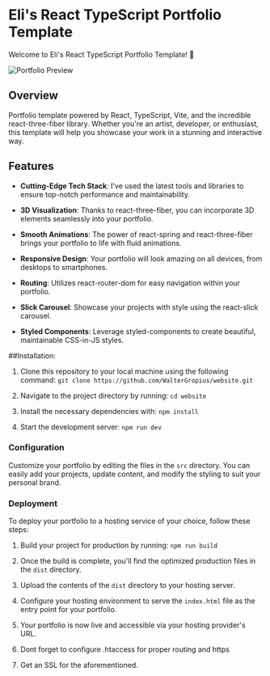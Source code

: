# Eli's React TypeScript Portfolio Template

Welcome to Eli's React TypeScript Portfolio Template! 🚀

![Portfolio Preview](https://zenbau.haus/prev.png)

## Overview

Portfolio template powered by React, TypeScript, Vite, and the incredible react-three-fiber library.
Whether you're an artist, developer, or enthusiast, this template will help you showcase your work in a stunning and interactive way.

## Features

- **Cutting-Edge Tech Stack**: I've used the latest tools and libraries to ensure top-notch performance and maintainability.

- **3D Visualization**: Thanks to react-three-fiber, you can incorporate 3D elements seamlessly into your portfolio.

- **Smooth Animations**: The power of react-spring and react-three-fiber brings your portfolio to life with fluid animations.

- **Responsive Design**: Your portfolio will look amazing on all devices, from desktops to smartphones.

- **Routing**: Utilizes react-router-dom for easy navigation within your portfolio.

- **Slick Carousel**: Showcase your projects with style using the react-slick carousel.

- **Styled Components**: Leverage styled-components to create beautiful, maintainable CSS-in-JS styles.

##Installation:

1. Clone this repository to your local machine using the following command:
   ```git clone https://github.com/WalterGropius/website.git```

2. Navigate to the project directory by running:
   ```cd website```

3. Install the necessary dependencies with:
   ```npm install```

4. Start the development server:
   ```npm run dev```

### Configuration

Customize your portfolio by editing the files in the `src` directory. You can easily add your projects, update content, and modify the styling to suit your personal brand.

### Deployment

To deploy your portfolio to a hosting service of your choice, follow these steps:

1. Build your project for production by running:
```npm run build```

2. Once the build is complete, you'll find the optimized production files in the `dist` directory.

3. Upload the contents of the `dist` directory to your hosting server.

4. Configure your hosting environment to serve the `index.html` file as the entry point for your portfolio.

5. Your portfolio is now live and accessible via your hosting provider's URL.

6. Dont forget to configure .htaccess for proper routing and https

7. Get an SSL for the aforementioned.


